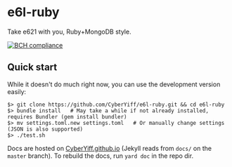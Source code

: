 # e6l-ruby
Take e621 with you, Ruby+MongoDB style.

[![BCH compliance](https://bettercodehub.com/edge/badge/CyberYiff/e6l-ruby?branch=master)](https://bettercodehub.com/)

## Quick start
While it doesn't do much right now, you can use the development version easily:
```
$> git clone https://github.com/CyberYiff/e6l-ruby.git && cd e6l-ruby
$> bundle install   # May take a while if not already installed, requires Bundler (gem install bundler)
$> mv settings.toml.new settings.toml   # Or manually change settings (JSON is also supported)
$> ./test.sh
```
Docs are hosted on [CyberYiff.github.io](https://cyberyiff.github.io/e6l-ruby) (Jekyll reads from `docs/` on the `master` branch). To rebuild the docs, run `yard doc` in the repo dir.
